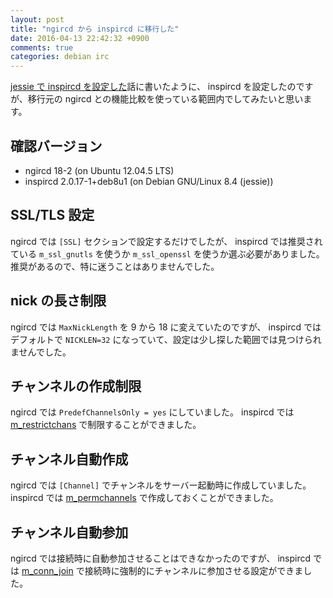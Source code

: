 ```yaml
---
layout: post
title: "ngircd から inspircd に移行した"
date: 2016-04-13 22:42:32 +0900
comments: true
categories: debian irc
---
```

[jessie で inspircd を設定した](/blog/2016-03-29-inspircd.html)話に書いたように、 inspircd を設定したのですが、移行元の ngircd との機能比較を使っている範囲内でしてみたいと思います。

<!--more-->

## 確認バージョン

- ngircd 18-2 (on Ubuntu 12.04.5 LTS)
- inspircd 2.0.17-1+deb8u1 (on Debian GNU/Linux 8.4 (jessie))

## SSL/TLS 設定

ngircd では `[SSL]` セクションで設定するだけでしたが、 inspircd では推奨されている `m_ssl_gnutls` を使うか `m_ssl_openssl` を使うか選ぶ必要がありました。
推奨があるので、特に迷うことはありませんでした。

## nick の長さ制限

ngircd では `MaxNickLength` を 9 から 18 に変えていたのですが、 inspircd ではデフォルトで `NICKLEN=32` になっていて、設定は少し探した範囲では見つけられませんでした。

## チャンネルの作成制限

ngircd では `PredefChannelsOnly = yes` にしていました。 inspircd では [m_restrictchans](https://wiki.inspircd.org/Modules/2.0/restrictchans) で制限することができました。

## チャンネル自動作成

ngircd では `[Channel]` でチャンネルをサーバー起動時に作成していました。 inspircd では [m_permchannels](https://wiki.inspircd.org/Modules/2.0/permchannels) で作成しておくことができました。

## チャンネル自動参加

ngircd では接続時に自動参加させることはできなかったのですが、 inspircd では [m_conn_join](https://wiki.inspircd.org/Modules/2.0/conn_join) で接続時に強制的にチャンネルに参加させる設定ができました。
